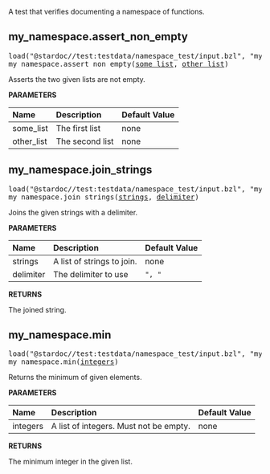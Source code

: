 <!-- Generated with Stardoc: http://skydoc.bazel.build -->

A test that verifies documenting a namespace of functions.

<a id="my_namespace.assert_non_empty"></a>

## my_namespace.assert_non_empty

<pre>
load("@stardoc//test:testdata/namespace_test/input.bzl", "my_namespace")
my_namespace.assert_non_empty(<a href="#my_namespace.assert_non_empty-some_list">some_list</a>, <a href="#my_namespace.assert_non_empty-other_list">other_list</a>)
</pre>

Asserts the two given lists are not empty.

**PARAMETERS**


| Name  | Description | Default Value |
| :------------- | :------------- | :------------- |
| <a id="my_namespace.assert_non_empty-some_list"></a>some_list |  The first list   |  none |
| <a id="my_namespace.assert_non_empty-other_list"></a>other_list |  The second list   |  none |


<a id="my_namespace.join_strings"></a>

## my_namespace.join_strings

<pre>
load("@stardoc//test:testdata/namespace_test/input.bzl", "my_namespace")
my_namespace.join_strings(<a href="#my_namespace.join_strings-strings">strings</a>, <a href="#my_namespace.join_strings-delimiter">delimiter</a>)
</pre>

Joins the given strings with a delimiter.

**PARAMETERS**


| Name  | Description | Default Value |
| :------------- | :------------- | :------------- |
| <a id="my_namespace.join_strings-strings"></a>strings |  A list of strings to join.   |  none |
| <a id="my_namespace.join_strings-delimiter"></a>delimiter |  The delimiter to use   |  `", "` |

**RETURNS**

The joined string.


<a id="my_namespace.min"></a>

## my_namespace.min

<pre>
load("@stardoc//test:testdata/namespace_test/input.bzl", "my_namespace")
my_namespace.min(<a href="#my_namespace.min-integers">integers</a>)
</pre>

Returns the minimum of given elements.

**PARAMETERS**


| Name  | Description | Default Value |
| :------------- | :------------- | :------------- |
| <a id="my_namespace.min-integers"></a>integers |  A list of integers. Must not be empty.   |  none |

**RETURNS**

The minimum integer in the given list.



